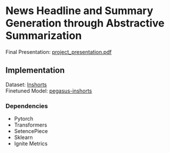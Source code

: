 # News Headline and Summary Generation through Abstractive Summarization

Final Presentation: [project_presentation.pdf](https://github.com/kubershahi/ashoka-aml/blob/master/project_presentation.pdf)

## Implementation
Dataset: [Inshorts](https://www.kaggle.com/datasets/sunnysai12345/news-summary?select=news_summary_more.csv) </br>
Finetuned Model: [pegasus-inshorts](https://huggingface.co/kubershahi/pegasus-inshorts)
### Dependencies
- Pytorch
- Transformers
- SetencePiece
- Sklearn
- Ignite Metrics

